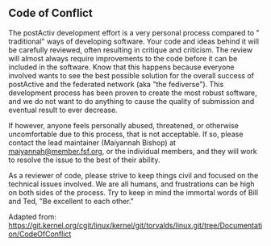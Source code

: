 Code of Conflict
----------------

The postActiv development effort is a very personal process compared to "
traditional" ways of developing software.  Your code and ideas behind it will
be carefully reviewed, often resulting in critique and criticism.  The review
will almost always require improvements to the code before it can be included
in the software.  Know that this happens because everyone involved wants to see
the best possible solution for the overall success of postActive and the
federated network (aka "the fediverse").  This development process has been
proven to create the most robust software, and we do not want to do anything to
cause the quality of submission and eventual result to ever decrease.

If however, anyone feels personally abused, threatened, or otherwise
uncomfortable due to this process, that is not acceptable.  If so, please
contact the lead maintainer (Maiyannah Bishop) at <maiyannah@member.fsf.org>,
or the individual members, and they will work to resolve the issue to the best
of their ability.

As a reviewer of code, please strive to keep things civil and focused on the
technical issues involved.  We are all humans, and frustrations can be high on
both sides of the process.  Try to keep in mind the immortal words of Bill and
Ted, "Be excellent to each other."

Adapted from:
<https://git.kernel.org/cgit/linux/kernel/git/torvalds/linux.git/tree/Documentation/CodeOfConflict>